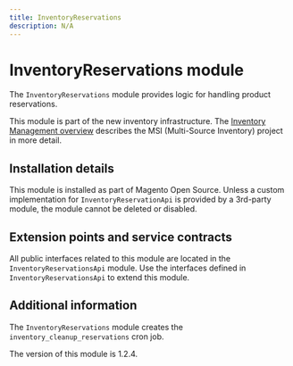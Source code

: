 ```yaml
---
title: InventoryReservations
description: N/A
---
```


# InventoryReservations module

The `InventoryReservations` module provides logic for handling product reservations.

This module is part of the new inventory infrastructure. The
[Inventory Management overview](https://developer.adobe.com/commerce/webapi/rest/inventory/index.html)
describes the MSI (Multi-Source Inventory) project in more detail.

## Installation details

This module is installed as part of Magento Open Source. Unless a custom implementation for
`InventoryReservationApi` is provided by a 3rd-party module, the module cannot be deleted or disabled.

## Extension points and service contracts

All public interfaces related to this module are located in the `InventoryReservationsApi` module.
Use the interfaces defined in `InventoryReservationsApi` to extend this module.

## Additional information

The `InventoryReservations` module creates the `inventory_cleanup_reservations` cron job.

<InlineAlert slots="text" />
The version of this module is 1.2.4.
